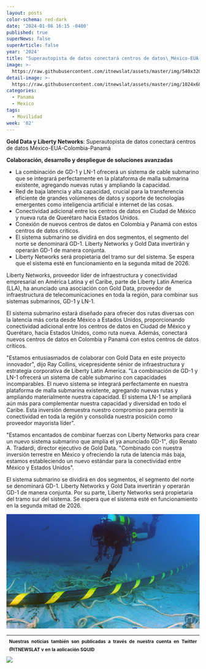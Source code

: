 ```yaml
---
layout: posts
color-schema: red-dark
date: '2024-01-08 16:15 -0400'
published: true
superNews: false
superArticle: false
year: '2024'
title: "Superautopista de datos conectará centros de datos\_México-EUA-Colombia-Panamá"
image: >-
  https://raw.githubusercontent.com/itnewslat/assets/master/img/540x320/Cable-Submarino-p.jpg
detail-image: >-
  https://raw.githubusercontent.com/itnewslat/assets/master/img/1024x680/Cable-Submarino-g.jpg
categories:
  - Panama
  - Mexico
tags:
  - Movilidad
week: '02'
---
```

**Gold Data y Liberty Networks**: Superautopista de datos conectará centros de datos México-EUA-Colombia-Panamá

**Colaboración, desarrollo y despliegue de soluciones avanzadas**

- La combinación de GD-1 y LN-1 ofrecerá un sistema de cable submarino que se integrará perfectamente en la plataforma de malla submarina existente, agregando nuevas rutas y ampliando la capacidad.
- Red de baja latencia y alta capacidad, crucial para la transferencia eficiente de grandes volúmenes de datos y soporte de tecnologías emergentes como inteligencia artificial e internet de las cosas.
- Conectividad adicional entre los centros de datos en Ciudad de México y nueva ruta de Querétaro hacia Estados Unidos.
- Conexión de nuevos centros de datos en Colombia y Panamá con estos centros de datos críticos.
- El sistema submarino se dividirá en dos segmentos, el segmento del norte se denominará GD-1. Liberty Networks y Gold Data invertirán y operarán GD-1 de manera conjunta.
- Liberty Networks será propietaria del tramo sur del sistema. Se espera que el sistema esté en funcionamiento en la segunda mitad de 2026.

Liberty Networks, proveedor líder de infraestructura y conectividad empresarial en América Latina y el Caribe, parte de Liberty Latin America (LLA), ha anunciado una asociación con Gold Data, proveedor de infraestructura de telecomunicaciones en toda la región, para combinar sus sistemas submarinos, GD-1 y LN-1.

El sistema submarino estará diseñado para ofrecer dos rutas diversas con la latencia más corta desde México a Estados Unidos, proporcionando conectividad adicional entre los centros de datos en Ciudad de México y Querétaro, hacia Estados Unidos, como ruta nueva. Además, conectará nuevos centros de datos en Colombia y Panamá con estos centros de datos críticos.

"Estamos entusiasmados de colaborar con Gold Data en este proyecto innovador", dijo Ray Collins, vicepresidente sénior de infraestructura y estrategia corporativa de Liberty Latin America. "La combinación de GD-1 y LN-1 ofrecerá un sistema de cable submarino con capacidades incomparables. El nuevo sistema se integrará perfectamente en nuestra plataforma de malla submarina existente, agregando nuevas rutas y ampliando materialmente nuestra capacidad. El sistema LN-1 se ampliará aún más para complementar nuestra capacidad y diversidad en todo el Caribe. Esta inversión demuestra nuestro compromiso para permitir la conectividad en toda la región y consolida nuestra posición como proveedor mayorista líder".

"Estamos encantados de combinar fuerzas con Liberty Networks para crear un nuevo sistema submarino que amplía el ya anunciado GD-1", dijo Renato A. Tradardi, director ejecutivo de Gold Data. "Combinado con nuestra inversión terrestre en México y ofreciendo la ruta de latencia más baja, estamos estableciendo un nuevo estándar para la conectividad entre México y Estados Unidos".

El sistema submarino se dividirá en dos segmentos, el segmento del norte se denominará GD-1. Liberty Networks y Gold Data invertirán y operarán GD-1 de manera conjunta. Por su parte, Liberty Networks será propietaria del tramo sur del sistema. Se espera que el sistema esté en funcionamiento en la segunda mitad de 2026.

![](https://raw.githubusercontent.com/itnewslat/assets/master/img/540x320/Cable-Submarino-p.jpg)

<table style="height: 42px;" width="569">
<tbody>
<tr>
<td style="text-align: justify;"><sub><strong>Nuestras noticias también son publicadas a través de nuestra cuenta en Twitter <a href="https://twitter.com/itnewslat?lang=es">@ITNEWSLAT</a> y en la aplicación <a href="https://squidapp.co/en/">SQUID</a></strong></sub></td>
</tr>
</tbody>
</table>

<img src="https://tracker.metricool.com/c3po.jpg?hash=56f88a41e39ab42c063cc51676587a04"/>